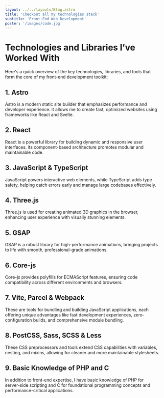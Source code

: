 ```yaml
---
layout: ../../layouts/Blog.astro
title: 'Checkout all my technologies stack'
subtitle: 'Front-End Web Development'
poster: '/images/code.jpg'
---
```


# Technologies and Libraries I’ve Worked With

Here's a quick overview of the key technologies, libraries, and tools that form the core of my front-end development toolkit:

## 1. **Astro**

Astro is a modern static site builder that emphasizes performance and developer experience. It allows me to create fast, optimized websites using frameworks like React and Svelte.

## 2. **React**

React is a powerful library for building dynamic and responsive user interfaces. Its component-based architecture promotes modular and maintainable code.

## 3. **JavaScript & TypeScript**

JavaScript powers interactive web elements, while TypeScript adds type safety, helping catch errors early and manage large codebases effectively.

## 4. **Three.js**

Three.js is used for creating animated 3D graphics in the browser, enhancing user experience with visually stunning elements.

## 5. **GSAP**

GSAP is a robust library for high-performance animations, bringing projects to life with smooth, professional-grade animations.

## 6. **Core-js**

Core-js provides polyfills for ECMAScript features, ensuring code compatibility across different environments and browsers.

## 7. **Vite, Parcel & Webpack**

These are tools for bundling and building JavaScript applications, each offering unique advantages like fast development experiences, zero-configuration builds, and comprehensive module bundling.

## 8. **PostCSS, Sass, SCSS & Less**

These CSS preprocessors and tools extend CSS capabilities with variables, nesting, and mixins, allowing for cleaner and more maintainable stylesheets.

## 9. **Basic Knowledge of PHP and C**

In addition to front-end expertise, I have basic knowledge of PHP for server-side scripting and C for foundational programming concepts and performance-critical applications.
